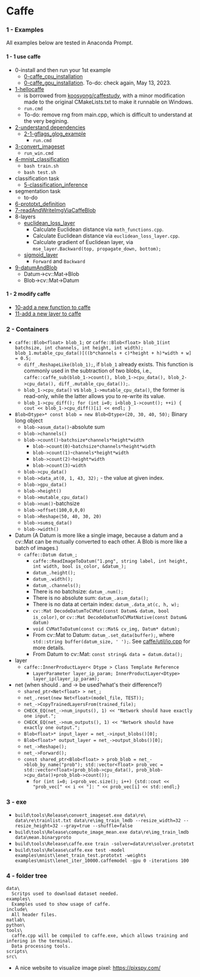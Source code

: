 # Caffe
### 1 - Examples
All examples below are tested in Anaconda Prompt.
#### 1 - 1 use caffe
+ 0-install and then run your 1st example
  + [0-caffe_cpu_installation](0-caffe_cpu_installation.md)
  + [0-caffe_gpu_installation](0-caffe_gpu_installation.md). To-do: check again, May 13, 2023.
+ [1-hellocaffe](1-hellocaffe) 
  + is borrowed from [koosyong/caffestudy](https://github.com/koosyong/caffestudy/), with a minor modification made to the original CMakeLists.txt to make it runnable on Windows.
  + `run.cmd`
  + To-do: remove rng from main.cpp, which is difficult to understand at the very begining.
+ [2-understand dependencies](2-dependencies)
    + [2-1-gflags_glog_example](2-dependencies/2-1-gflags_glog_example)
      + `run.cmd`
+ [3-convert_imageset](3-convert_imageset)
  + `run_win.cmd`
+ [4-mnist_classification](4-mnist_classification)
  + `bash train.sh`
  + `bash test.sh`
+ classification task
  + [5-classification_inference](5-classification_inference)
+ segmentation task
  + to-do
+ [6-prototxt_definition](6-prototxt_definition)
+ [7-readAndWriteImgViaCaffeBlob](7-readAndWriteImgViaCaffeBlob)
+ 8-layers
  + [euclidean_loss_layer](./8-layers/euclidean_loss_layer/readme.md)
    + Calculate Euclidean distance via `math_functions.cpp`.
    + Calculate Euclidean distance via `euclidean_loss_layer.cpp`.
    + Calculate gradient of Euclidean layer, via `mse_layer.Backward(top, propagate_down, bottom);`
  + [sigmoid_layer](./8-layers/sigmoid_layer/)
    + `Forward` and `Backward`
+ [9-datumAndBlob](9-datumAndBlob)
  + Datum->cv::Mat->Blob
  + Blob->cv::Mat->Datum
#### 1 - 2 modify caffe
+ [10-add a new function to caffe](10-addNewFunctionsToCaffe/readme.md)
+ [11-add a new layer to caffe](11-addNewLayersToCaffe)
### 2 - Containers
+ `caffe::Blob<float> blob_1;` or `caffe::Blob<float> blob_1(int batchsize, int channels, int height, int width); blob_1.mutable_cpu_data()[((b*channels + c)*height + h)*width + w] = 0.5;`
  + `diff_.ReshapeLike(blob_1);`, if `blob_1` already exists. This function is commonly used in the subtraction of two blobs, i.e., `caffe::caffe_sub(blob_1->count(), blob_1->cpu_data(), blob_2->cpu_data(), diff_.mutable_cpu_data());`.
  + `blob_1->cpu_data()` vs `blob_1->mutable_cpu_data()`, the former is read-only, while the latter allows you to re-write its value.
  + `blob_1->cpu_diff(); for (int i=0; i<blob_1->count(); ++i) { cout << blob_1->cpu_diff()[i] << endl; }`
+ `Blob<Dtype>* const blob = new Blob<Dtype>(20, 30, 40, 50);` Binary long object
  + `blob->asum_data()`-absolute sum
  + `blob->channels()`
  + `blob->count()`-`batchsize*channels*height*width`
    + `blob->count(0)`-`batchsize*channels*height*width`
    + `blob->count(1)`-`channels*height*width`
    + `blob->count(2)`-`height*width`
    + `blob->count(3)`-`width`
  + `blob->cpu_data()`
  + `blob->data_at(0, 1, 43, 32);` - the value at given index.
  + `blob->gpu_data()`
  + `blob->height()`
  + `blob->mutable_cpu_data()`
  + `blob->num()`-batchsize
  + `blob->offset(100,0,0,0)`
  + `blob->Reshape(50, 40, 30, 20)`
  + `blob->sumsq_data()`
  + `blob->width()`
+ Datum (A Datum is more like a single image, because a datum and a cv::Mat can be mutually converted to each other. A Blob is more like a batch of images.)
  + `caffe::Datum datum_;`
    + `caffe::ReadImageToDatum("1.png", string label, int height, int width, bool is_color, &datum_);`
    + `datum_.height();`
    + `datum_.width();`
    + `datum_.channels();`
    + There is no batchsize: `datum_.num();`
    + There is no absolute sum: `datum_.asum_data();`
    + There is no data at certain index: `datum_.data_at(c, h, w);`
    + `cv::Mat DecodeDatumToCVMat(const Datum& datum, bool is_color)`, or `cv::Mat DecodeDatumToCVMatNative(const Datum& datum)`
    + `void CVMatToDatum(const cv::Mat& cv_img, Datum* datum);`
    + From cv::Mat to Datum: `datum_.set_data(buffer);`, where `std::string buffer(datum_size, ' ');`. See [caffe/util/io.cpp](https://github.com/BVLC/caffe/blob/master/src/caffe/util/io.cpp) for more details.
    + From Datum to cv::Mat: `const string& data = datum.data();`
+ layer
  + `caffe::InnerProductLayer< Dtype > Class Template Reference`
    + `LayerParameter layer_ip_param; InnerProductLayer<Dtype> layer_ip(layer_ip_param);`
+ net (when should . and -> be used?what's their difference?)
  + `shared_ptr<Net<float> > net_;`
  + `net_.reset(new Net<float>(model_file, TEST));`
  + `net_->CopyTrainedLayersFrom(trained_file);`
  + `CHECK_EQ(net_->num_inputs(), 1) << "Network should have exactly one input.";`
  + `CHECK_EQ(net_->num_outputs(), 1) << "Network should have exactly one output.";`
  + `Blob<float>* input_layer = net_->input_blobs()[0];`
  + `Blob<float>* output_layer = net_->output_blobs()[0];`
  + `net_->Reshape();`
  + `net_->Forward();`
  + `const shared_ptr<Blob<float> > prob_blob = net_->blob_by_name("prob"); std::vector<float> prob_vec = std::vector<float>(prob_blob->cpu_data(), prob_blob->cpu_data()+prob_blob->count());`
    + `for (int i=0; i<prob_vec.size(); i++) {std::cout << "prob_vec[" << i << "]: " << prob_vec[i] << std::endl;}`
### 3 - exe
+ `build\tools\Release\convert_imageset.exe data\re\ data\re\trainlist.txt data\re\img_train_lmdb --resize_width=32 --resize_height=32 --gray=true --shuffle=false`
+ `build\tools\Release\compute_image_mean.exe data\re\img_train_lmdb data\mean.binaryproto`
+ `build\tools\Release\caffe.exe train -solver=data\re\solver.prototxt`
+ `build\tools\Release\caffe.exe test -model examples\mnist\lenet_train_test.prototxt -weights examples\mnist\lenet_iter_10000.caffemodel -gpu 0 -iterations 100`

### 4 - folder tree
```
data\
  Scritps used to download dataset needed.
examples\
  Examples used to show usage of caffe.
include\
  All header files.
matlab\
python\
tools\
  caffe.cpp will be compiled to caffe.exe, which allows training and infering in the terminal.
  Data processing tools.
scripts\
src\
```
+ A nice website to visualize image pixel: https://pixspy.com/
